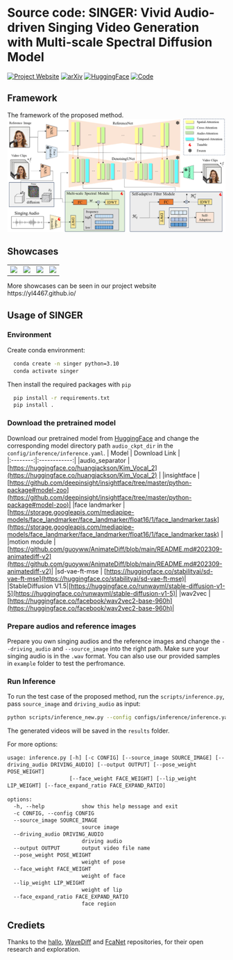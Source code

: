 <h1> Source code: SINGER: Vivid Audio-driven Singing Video Generation with Multi-scale Spectral Diffusion Model</h1>


[![Project Website](https://img.shields.io/badge/Project-Website-Green)](https://yl4467.github.io/)
[![arXiv](https://img.shields.io/badge/ArXiv-2312.02813-red)](https://arxiv.org/abs/2412.03430)
[![HuggingFace](https://img.shields.io/badge/HuggingFace-Demo-yellow)](https://huggingface.co/yl2333/SINGER)
[![Code](https://img.shields.io/badge/Github-Code-blue)](https://huggingface.co/yl2333/SINGER)

## Framework 
The framework of the proposed method.
![framework](assets/framework_v3.png)

## Showcases
<table class="center">
  <tr>
    <td style="text-align: center"><img src="assets/sy1.gif"></a></td>
    <td style="text-align: center"><img src="assets/sy2.gif"></a></td>
    <td style="text-align: center"><img src="assets/wsy1.gif"></a></td>
    <td style="text-align: center"><img src="assets/wsy2.gif"></a></td>
  </tr>
</table>
More showcases can be seen in our project website https://yl4467.github.io/ 

## Usage of SINGER
### Environment
Create conda environment:

```bash
  conda create -n singer python=3.10
  conda activate singer
```

Then install the required packages with `pip`

```bash
  pip install -r requirements.txt
  pip install .
```

### Download the pretrained model
Download our pretrained model from [HuggingFace](https://huggingface.co/yl2333/SINGER) and change the corresponding model directory path `audio_ckpt_dir` in the `config/inference/inference.yaml`.
|  Model | Download Link |   
|:--------:|:------------:|
|audio_separator |  [https://huggingface.co/huangjackson/Kim_Vocal_2](https://huggingface.co/huangjackson/Kim_Vocal_2)     |
|insightface | [https://github.com/deepinsight/insightface/tree/master/python-package#model-zoo](https://github.com/deepinsight/insightface/tree/master/python-package#model-zoo)|
|face landmarker | [https://storage.googleapis.com/mediapipe-models/face_landmarker/face_landmarker/float16/1/face_landmarker.task](https://storage.googleapis.com/mediapipe-models/face_landmarker/face_landmarker/float16/1/face_landmarker.task) |
|motion module | [https://github.com/guoyww/AnimateDiff/blob/main/README.md#202309-animatediff-v2](https://github.com/guoyww/AnimateDiff/blob/main/README.md#202309-animatediff-v2)|
|sd-vae-ft-mse | [https://huggingface.co/stabilityai/sd-vae-ft-mse](https://huggingface.co/stabilityai/sd-vae-ft-mse)|
|StableDiffusion V1.5|[https://huggingface.co/runwayml/stable-diffusion-v1-5](https://huggingface.co/runwayml/stable-diffusion-v1-5)|
|wav2vec | [https://huggingface.co/facebook/wav2vec2-base-960h](https://huggingface.co/facebook/wav2vec2-base-960h)|

### Prepare audios and reference images
Prepare you own singing audios and the reference images and change the `--driving_audio` and `--source_image` into the right path. Make sure your singing audio is in the `.wav` format. You can also use our provided samples in `example` folder to test the perfromance.


### Run Inference
To run the test case of the proposed method, run the `scripts/inference.py`,  pass `source_image` and `driving_audio` as input:

```bash
python scripts/inference_new.py --config configs/inference/inference.yaml --source_image examples/0001.jpg --driving_audio examples/0001.wav --output results/
```
The generated videos will be saved in the `results` folder.

For more options:

```shell
usage: inference.py [-h] [-c CONFIG] [--source_image SOURCE_IMAGE] [--driving_audio DRIVING_AUDIO] [--output OUTPUT] [--pose_weight POSE_WEIGHT]
                    [--face_weight FACE_WEIGHT] [--lip_weight LIP_WEIGHT] [--face_expand_ratio FACE_EXPAND_RATIO]

options:
  -h, --help            show this help message and exit
  -c CONFIG, --config CONFIG
  --source_image SOURCE_IMAGE
                        source image
  --driving_audio DRIVING_AUDIO
                        driving audio
  --output OUTPUT       output video file name
  --pose_weight POSE_WEIGHT
                        weight of pose
  --face_weight FACE_WEIGHT
                        weight of face
  --lip_weight LIP_WEIGHT
                        weight of lip
  --face_expand_ratio FACE_EXPAND_RATIO
                        face region
```

## Crediets
Thanks to the [hallo](https://github.com/fudan-generative-vision/hallo), [WaveDiff](https://github.com/VinAIResearch/WaveDiff) and [FcaNet](https://github.com/cfzd/FcaNet) repositories,  for their open research and exploration.
